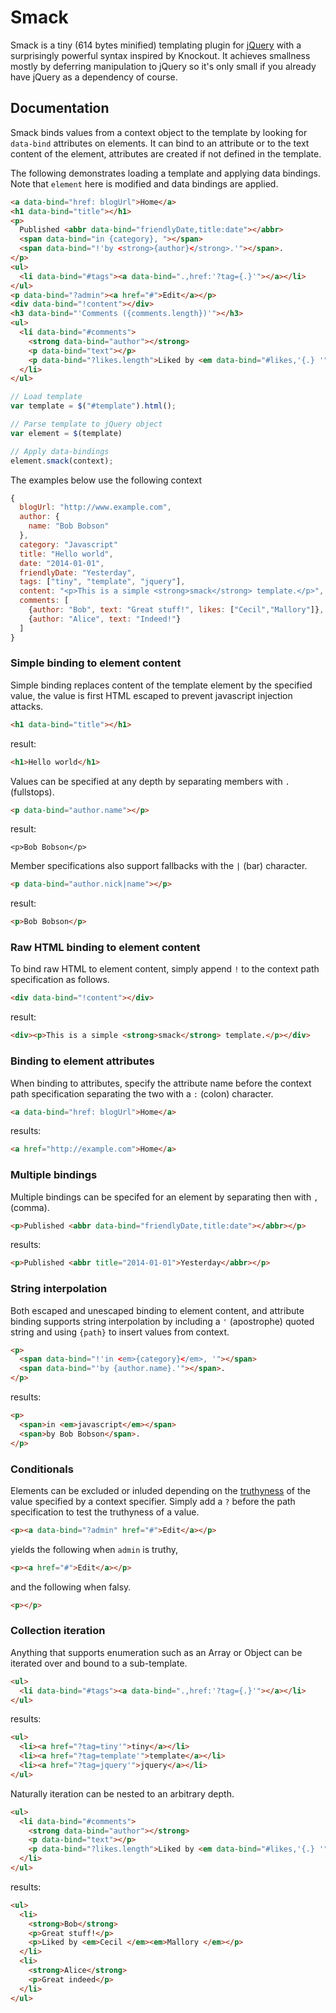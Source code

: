 # Smack

Smack is a tiny (614 bytes minified) templating plugin for [jQuery](http://jquery.com) with a surprisingly powerful syntax inspired by Knockout. It achieves smallness mostly by deferring manipulation to jQuery so it's only small if you already have jQuery as a dependency of course.


## Documentation

Smack binds values from a context object to the template by looking for `data-bind` attributes on elements. It can bind to an attribute or to the text content of the element, attributes are created if not defined in the template.

The following demonstrates loading a template and applying data bindings. Note that `element` here is modified and data bindings are applied.

```html
<a data-bind="href: blogUrl">Home</a> 
<h1 data-bind="title"></h1>
<p>
  Published <abbr data-bind="friendlyDate,title:date"></abbr>
  <span data-bind="in {category}, "></span>
  <span data-bind="!'by <strong>{author}</strong>.'"></span>.
</p>
<ul>
  <li data-bind="#tags"><a data-bind=".,href:'?tag={.}'"></a></li>
</ul>
<p data-bind="?admin"><a href="#">Edit</a></p>
<div data-bind="!content"></div>
<h3 data-bind="'Comments ({comments.length})'"></h3>
<ul>
  <li data-bind="#comments">
    <strong data-bind="author"></strong>
    <p data-bind="text"></p>
    <p data-bind="?likes.length">Liked by <em data-bind="#likes,'{.} '"></em></p>
  </li>
</ul>
```

```javascript
// Load template
var template = $("#template").html();

// Parse template to jQuery object
var element = $(template)

// Apply data-bindings
element.smack(context);
```

The examples below use the following context

```javascript
{
  blogUrl: "http://www.example.com",
  author: {
    name: "Bob Bobson"
  },
  category: "Javascript"
  title: "Hello world", 
  date: "2014-01-01", 
  friendlyDate: "Yesterday",
  tags: ["tiny", "template", "jquery"], 
  content: "<p>This is a simple <strong>smack</strong> template.</p>",
  comments: [
    {author: "Bob", text: "Great stuff!", likes: ["Cecil","Mallory"]},
    {author: "Alice", text: "Indeed!"}
  ]
}
```

### Simple binding to element content

Simple binding replaces content of the template element by the specified value, the value is first HTML escaped to prevent javascript injection attacks.

```html
<h1 data-bind="title"></h1>
````
result:
```html
<h1>Hello world</h1>
```

Values can be specified at any depth by separating members with `.` (fullstops).

```html
<p data-bind="author.name"></p>
```
result:
```
<p>Bob Bobson</p>
```

Member specifications also support fallbacks with the `|` (bar) character.

```html
<p data-bind="author.nick|name"></p>
```
result:
```html
<p>Bob Bobson</p>
```

### Raw HTML binding to element content

To bind raw HTML to element content, simply append `!` to the context path specification as follows.

```html
<div data-bind="!content"></div>
````
result:
```html
<div><p>This is a simple <strong>smack</strong> template.</p></div>
```

### Binding to element attributes

When binding to attributes, specify the attribute name before the context path specification separating the two with a `:` (colon) character.

```html
<a data-bind="href: blogUrl">Home</a>
```
results:
```html
<a href="http://example.com">Home</a>
```

### Multiple bindings

Multiple bindings can be specifed for an element by separating then with `,` (comma).
```html
<p>Published <abbr data-bind="friendlyDate,title:date"></abbr></p>
```
results:
```html
<p>Published <abbr title="2014-01-01">Yesterday</abbr></p>
```

### String interpolation

Both escaped and unescaped binding to element content, and attribute binding supports string interpolation by including a `'` (apostrophe) quoted string and using `{path}` to insert values from context.

```html
<p>
  <span data-bind="!'in <em>{category}</em>, '"></span>
  <span data-bind="'by {author.name}.'"></span>.
</p>
```
results:
```html
<p>
  <span>in <em>javascript</em></span>
  <span>by Bob Bobson</span>.
</p>
```

### Conditionals

Elements can be excluded or inluded depending on the [truthyness](http://docs.nodejitsu.com/articles/javascript-conventions/what-are-truthy-and-falsy-values) of the value specified by a context specifier. Simply add a `?` before the path specification to test the truthyness of a value.

```html
<p><a data-bind="?admin" href="#">Edit</a></p>
```
yields the following when `admin` is truthy,
```html
<p><a href="#">Edit</a></p>
```
and the following when falsy.
```html
<p></p>
```

### Collection iteration

Anything that supports enumeration such as an Array or Object can be iterated over and bound to a sub-template.

```html
<ul>
  <li data-bind="#tags"><a data-bind=".,href:'?tag={.}'"></a></li>
</ul>
```
results:
```html
<ul>
  <li><a href="?tag=tiny'">tiny</a></li>
  <li><a href="?tag=template'">template</a></li>
  <li><a href="?tag=jquery'">jquery</a></li>
</ul>
```

Naturally iteration can be nested to an arbitrary depth.

```html
<ul>
  <li data-bind="#comments">
    <strong data-bind="author"></strong>
    <p data-bind="text"></p>
    <p data-bind="?likes.length">Liked by <em data-bind="#likes,'{.} '"></em></p>
  </li>
</ul>
```
results:
```html
<ul>
  <li>
    <strong>Bob</strong>
    <p>Great stuff!</p>
    <p>Liked by <em>Cecil </em><em>Mallory </em></p>
  </li>
  <li>
    <strong>Alice</strong>
    <p>Great indeed</p>
  </li>
</ul>
```
